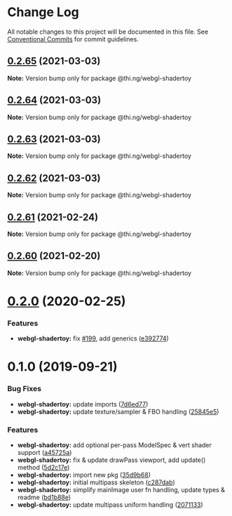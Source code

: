 # Change Log

All notable changes to this project will be documented in this file.
See [Conventional Commits](https://conventionalcommits.org) for commit guidelines.

## [0.2.65](https://github.com/thi-ng/umbrella/compare/@thi.ng/webgl-shadertoy@0.2.64...@thi.ng/webgl-shadertoy@0.2.65) (2021-03-03)

**Note:** Version bump only for package @thi.ng/webgl-shadertoy





## [0.2.64](https://github.com/thi-ng/umbrella/compare/@thi.ng/webgl-shadertoy@0.2.63...@thi.ng/webgl-shadertoy@0.2.64) (2021-03-03)

**Note:** Version bump only for package @thi.ng/webgl-shadertoy





## [0.2.63](https://github.com/thi-ng/umbrella/compare/@thi.ng/webgl-shadertoy@0.2.62...@thi.ng/webgl-shadertoy@0.2.63) (2021-03-03)

**Note:** Version bump only for package @thi.ng/webgl-shadertoy





## [0.2.62](https://github.com/thi-ng/umbrella/compare/@thi.ng/webgl-shadertoy@0.2.61...@thi.ng/webgl-shadertoy@0.2.62) (2021-03-03)

**Note:** Version bump only for package @thi.ng/webgl-shadertoy





## [0.2.61](https://github.com/thi-ng/umbrella/compare/@thi.ng/webgl-shadertoy@0.2.60...@thi.ng/webgl-shadertoy@0.2.61) (2021-02-24)

**Note:** Version bump only for package @thi.ng/webgl-shadertoy





## [0.2.60](https://github.com/thi-ng/umbrella/compare/@thi.ng/webgl-shadertoy@0.2.59...@thi.ng/webgl-shadertoy@0.2.60) (2021-02-20)

**Note:** Version bump only for package @thi.ng/webgl-shadertoy





# [0.2.0](https://github.com/thi-ng/umbrella/compare/@thi.ng/webgl-shadertoy@0.1.4...@thi.ng/webgl-shadertoy@0.2.0) (2020-02-25)


### Features

* **webgl-shadertoy:** fix [#199](https://github.com/thi-ng/umbrella/issues/199), add generics ([e392774](https://github.com/thi-ng/umbrella/commit/e392774945e4d29f145dba2fd17f99919b2c5fd5))





# 0.1.0 (2019-09-21)

### Bug Fixes

* **webgl-shadertoy:** update imports ([7d6ed77](https://github.com/thi-ng/umbrella/commit/7d6ed77))
* **webgl-shadertoy:** update texture/sampler & FBO handling ([25845e5](https://github.com/thi-ng/umbrella/commit/25845e5))

### Features

* **webgl-shadertoy:** add optional per-pass ModelSpec & vert shader support ([a45725a](https://github.com/thi-ng/umbrella/commit/a45725a))
* **webgl-shadertoy:** fix & update drawPass viewport, add update() method ([5d2c17e](https://github.com/thi-ng/umbrella/commit/5d2c17e))
* **webgl-shadertoy:** import new pkg ([35d9b68](https://github.com/thi-ng/umbrella/commit/35d9b68))
* **webgl-shadertoy:** initial multipass skeleton ([c287dab](https://github.com/thi-ng/umbrella/commit/c287dab))
* **webgl-shadertoy:** simplify mainImage user fn handling, update types & readme ([bd1b88e](https://github.com/thi-ng/umbrella/commit/bd1b88e))
* **webgl-shadertoy:** update multipass uniform handling ([2071133](https://github.com/thi-ng/umbrella/commit/2071133))
